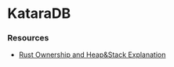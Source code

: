 # KataraDB

### Resources
- [Rust Ownership and Heap&Stack Explanation](https://doc.rust-lang.org/book/ch04-01-what-is-ownership.html)